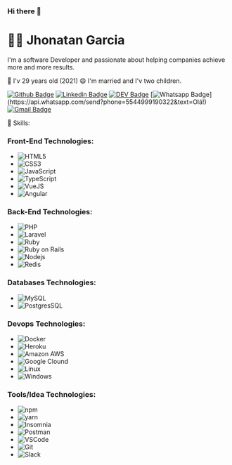 ### Hi there 👋

# :man_technologist: Jhonatan Garcia

I'm a software Developer and passionate about helping companies achieve more and more results.

💬 I'v 29 years old (2021)
😄 I'm married and I'v two children.

[![Github Badge](https://img.shields.io/badge/-Github-000?style=flat-square&logo=Github&logoColor=white&link=https://github.com/JhonatanGarcia92/jhonatangarcia92)](https://github.com/JhonatanGarcia92/jhonatangarcia92)
[![Linkedin Badge](https://img.shields.io/badge/-LinkedIn-blue?style=flat-square&logo=Linkedin&logoColor=white&link=https://www.linkedin.com/in/jhonatangarcia92/)](https://www.linkedin.com/in/jhonatangarcia92/)
[![DEV Badge](https://img.shields.io/badge/-DEV.to-000?style=flat-square&logo=dev.to&logoColor=white&link=https://dev.to/jhonatangarcia92)](https://dev.to/jhonatangarcia92)
[![Whatsapp Badge](https://img.shields.io/badge/-Whatsapp-4CA143?style=flat-square&labelColor=4CA143&logo=whatsapp&logoColor=white&link=https://api.whatsapp.com/send?phone=5512988344336&text=Olá!)](https://api.whatsapp.com/send?phone=5544999190322&text=Olá!)
[![Gmail Badge](https://img.shields.io/badge/-Gmail-c14438?style=flat-square&logo=Gmail&logoColor=white&link=mailto:jhonatan.henrique.garcia@gmail.com)](mailto:jhonatan.henrique.garcia@gmail.com)


🔭 Skills:

### Front-End Technologies:
- ![HTML5](https://img.shields.io/badge/-HTML5-E34F26?style=flat-square&logo=html5&logoColor=white)
- ![CSS3](https://img.shields.io/badge/-CSS3-549FDE?style=flat-square&logo=css3&logoColor=white)
- ![JavaScript](https://img.shields.io/badge/-JavaScript-F7B93E?style=flat-square&logo=javascript&logoColor=fff)
- ![TypeScript](https://img.shields.io/badge/-TypeScript-0077C6?style=flat-square&logo=typescript&logoColor=fff)
- ![VueJS](https://img.shields.io/badge/-Vue.js-4fc08d?style=flat-square&logo=vue.js&logoColor=white)
- ![Angular](https://img.shields.io/badge/-Angular-c43230?style=flat-square&logo=angular&logoColor=white)

### Back-End Technologies:
- ![PHP](https://img.shields.io/badge/-Php-609?style=flat-square&logo=php&logoColor=white)
- ![Laravel](https://img.shields.io/badge/-Laravel-ff2d20?style=flat-square&logo=laravel&logoColor=white)
- ![Ruby](https://img.shields.io/badge/-Ruby-CC342D?style=flat-square&logo=ruby&logoColor=white)
- ![Ruby on Rails](https://img.shields.io/badge/-Ruby%20on%20Rails-cc0000?style=flat-square&logo=ruby-on-rails&logoColor=white)
- ![Nodejs](https://img.shields.io/badge/-Node.js-43853d?style=flat-square&logo=Node.js&logoColor=white)
- ![Redis](https://img.shields.io/badge/-Redis-ff2d20?style=flat-square&logo=redis&logoColor=white)

### Databases Technologies:
- ![MySQL](https://img.shields.io/badge/-MySQL-00758F?style=flat-square&logo=mysql&logoColor=white)
- ![PostgresSQL](https://img.shields.io/badge/-PostgreSQL-1a0dab?style=flat-square&logo=postgresql&logoColor=white)

### Devops Technologies:
- ![Docker](https://img.shields.io/badge/-Docker-46a2f1?style=flat-square&logo=docker&logoColor=white)
- ![Heroku](https://img.shields.io/badge/-Heroku-430098?style=flat-square&logo=heroku&logoColor=white)
- ![Amazon AWS](https://img.shields.io/badge/Amazon%20Web%20Services-ec7211?style=flat-square&logo=amazon-aws&logoColor=white)
- ![Google Clound](https://img.shields.io/badge/Googe%20Cloud-1a73e8?style=flat-square&logo=google-cloud&logoColor=white)
- ![Linux](https://img.shields.io/badge/-Linux-e95420?style=flat-square&logo=linux&logoColor=white)
- ![Windows](https://img.shields.io/badge/-Windows-00ADEF?style=flat-square&logo=windows&logoColor=white)

### Tools/Idea Technologies:
- ![npm](https://img.shields.io/badge/-NPM-CB3837?style=flat-square&logo=npm&logoColor=white)
- ![yarn](https://img.shields.io/badge/-YARN-0000ff?style=flat-square&logo=yarn&logoColor=white)
- ![Insomnia](https://img.shields.io/badge/-Insomnia-5849BE?style=flat-square&logo=insomnia&logoColor=white)
- ![Postman](https://img.shields.io/badge/-Postman-FD602F?style=flat-square&logo=postman&logoColor=white)
- ![VSCode](https://img.shields.io/badge/-VSCode-0085D1?style=flat-square&logo=visual-studio-code&logoColor=white)
- ![Git](https://img.shields.io/badge/-Git-F05032?style=flat-square&logo=git&logoColor=white)
- ![Slack](https://img.shields.io/badge/-Slack-611f69?style=flat-square&logo=slack&logoColor=white)


